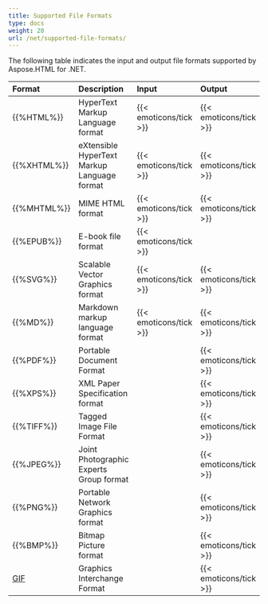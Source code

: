 ```yaml
---
title: Supported File Formats
type: docs
weight: 20
url: /net/supported-file-formats/
---
```


The following table indicates the input and output file formats supported by Aspose.HTML for .NET.

|**Format**|**Description**|**Input**|**Output**|
| :- | :- | :- | :- |
|{{%HTML%}}|HyperText Markup Language format|{{< emoticons/tick >}}|{{< emoticons/tick >}}|
|{{%XHTML%}}|eXtensible HyperText Markup Language format|{{< emoticons/tick >}}|{{< emoticons/tick >}}|
|{{%MHTML%}}|MIME HTML format|{{< emoticons/tick >}}|{{< emoticons/tick >}}|
|{{%EPUB%}}|E-book file format|{{< emoticons/tick >}}| |
|{{%SVG%}}|Scalable Vector Graphics format|{{< emoticons/tick >}}|{{< emoticons/tick >}}|
|{{%MD%}}|Markdown markup language format|{{< emoticons/tick >}}|{{< emoticons/tick >}}|
|{{%PDF%}}|Portable Document Format| |{{< emoticons/tick >}}|
|{{%XPS%}}|XML Paper Specification format| |{{< emoticons/tick >}}|
|{{%TIFF%}}|Tagged Image File Format| |{{< emoticons/tick >}}|
|{{%JPEG%}}|Joint Photographic Experts Group format| |{{< emoticons/tick >}}|
|{{%PNG%}}|Portable Network Graphics format| |{{< emoticons/tick >}}|
|{{%BMP%}}|Bitmap Picture format| |{{< emoticons/tick >}}|
|[GIF](https://wiki.fileformat.com/image/gif/)|Graphics Interchange Format| |{{< emoticons/tick >}}|

